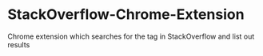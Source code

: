 # StackOverflow-Chrome-Extension

Chrome extension which searches for the tag in StackOverflow and list out results
